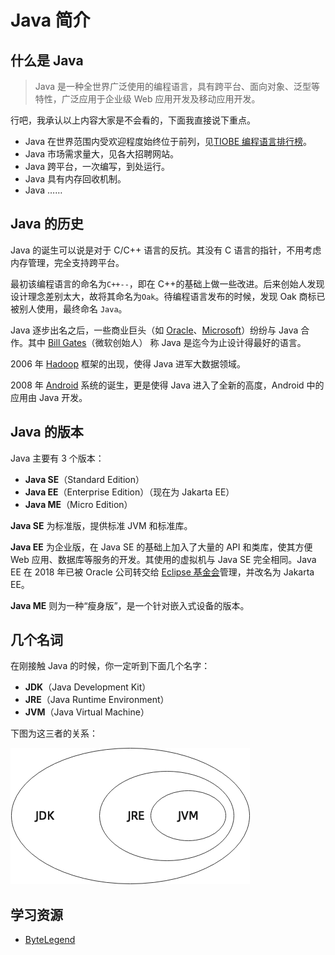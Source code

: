 # Java 简介

## 什么是 Java

> Java 是一种全世界广泛使用的编程语言，具有跨平台、面向对象、泛型等特性，广泛应用于企业级 Web 应用开发及移动应用开发。

行吧，我承认以上内容大家是不会看的，下面我直接说下重点。

- Java 在世界范围内受欢迎程度始终位于前列，见[TIOBE 编程语言排行榜](https://www.tiobe.com/tiobe-index/)。
- Java 市场需求量大，见各大招聘网站。
- Java 跨平台，一次编写，到处运行。
- Java 具有内存回收机制。
- Java ……

## Java 的历史

Java 的诞生可以说是对于 C/C++ 语言的反抗。其没有 C 语言的指针，不用考虑内存管理，完全支持跨平台。

最初该编程语言的命名为`C++--`，即在 C++的基础上做一些改进。后来创始人发现设计理念差别太大，故将其命名为`Oak`。待编程语言发布的时候，发现 Oak 商标已被别人使用，最终命名 `Java`。

Java 逐步出名之后，一些商业巨头（如 [Oracle](https://www.oracle.com/index.html)、[Microsoft](https://www.microsoft.com/zh-cn/)）纷纷与 Java 合作。其中 [Bill Gates](https://en.wikipedia.org/wiki/Bill_Gates)（微软创始人） 称 Java 是迄今为止设计得最好的语言。

2006 年 [Hadoop](https://hadoop.apache.org/) 框架的出现，使得 Java 进军大数据领域。

2008 年 [Android](https://www.android.com/) 系统的诞生，更是使得 Java 进入了全新的高度，Android 中的应用由 Java 开发。

## Java 的版本

Java 主要有 3 个版本：

- **Java SE**（Standard Edition）
- **Java EE**（Enterprise Edition）（现在为 Jakarta EE）
- **Java ME**（Micro Edition）

**Java SE** 为标准版，提供标准 JVM 和标准库。

**Java EE** 为企业版，在 Java SE 的基础上加入了大量的 API 和类库，使其方便 Web 应用、数据库等服务的开发。其使用的虚拟机与 Java SE 完全相同。Java EE 在 2018 年已被 Oracle 公司转交给 [Eclipse 基金会](https://www.eclipse.org/org/foundation/)管理，并改名为 Jakarta EE。

**Java ME** 则为一种“瘦身版”，是一个针对嵌入式设备的版本。

## 几个名词

在刚接触 Java 的时候，你一定听到下面几个名字：

- **JDK**（Java Development Kit）
- **JRE**（Java Runtime Environment）
- **JVM**（Java Virtual Machine）

下图为这三者的关系：

![Java relationship](./images/intro-introduction-of-java/java-relationship.png)

## 学习资源

- [ByteLegend](https://bytelegend.com)

